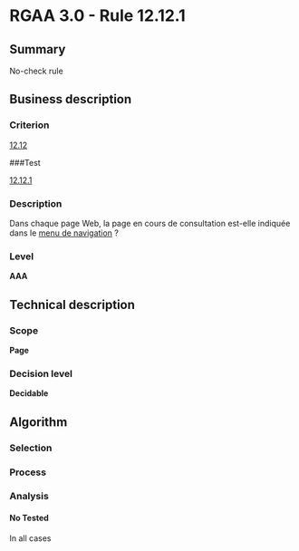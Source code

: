 # RGAA 3.0 -  Rule 12.12.1

## Summary

No-check rule

## Business description

### Criterion

[12.12](http://disic.github.io/rgaa_referentiel_en/RGAA3.0_Criteria_English_version_v1.html#crit-12-12)

###Test

[12.12.1](http://disic.github.io/rgaa_referentiel_en/RGAA3.0_Criteria_English_version_v1.html#test-12-12-1)

### Description

Dans chaque page Web, la page en cours de consultation est-elle indiqu&eacute;e dans le <a href="http://references.modernisation.gouv.fr/referentiel-technique-0#mMenuNav">menu de navigation</a> ?

### Level

**AAA**

## Technical description

### Scope

**Page**

### Decision level

**Decidable**

## Algorithm

### Selection

### Process

### Analysis

#### No Tested 

In all cases
